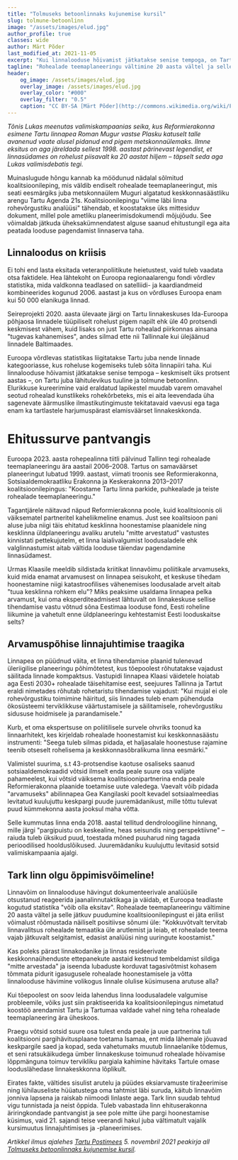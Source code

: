 ```yaml
---
title: "Tolmuseks betoonlinnaks kujunemise kursil"
slug: tolmune-betoonlinn
image: "/assets/images/elud.jpg"
author_profile: true
classes: wide
author: Märt Põder
last_modified_at: 2021-11-05
excerpt: "Kui linnalooduse hõivamist jätkatakse senise tempoga, on Tartu juba lähitulevikus tuuline ja tolmune betoonlinn."
tagline: "Rohealade teemaplaneeringu vältimine 20 aasta vältel ja selle jätkuv puudumine koalitsioonilepingust ei jäta erilist võimalust rõõmustada."
header:
    og_image: /assets/images/elud.jpg
    overlay_image: /assets/images/elud.jpg
    overlay_color: "#000"
    overlay_filter: "0.5"
    caption: "CC BY-SA [Märt Põder](http://commons.wikimedia.org/wiki/File:Hoia_vahet,_eludega_ei_m%C3%A4ngita.jpg%20)"
---
```


_Tõnis Lukas meenutas valimiskampaanias seika, kus Reformierakonna esimene Tartu linnapea Roman Mugur vastse Plasku katuselt talle avanenud vaate alusel pidanud end pigem metskonnaülemaks. Ilmne eksitus on aga järeldada sellest 1998. aastast pärinevast legendist, et linnasüdames on rohelust piisavalt ka 20 aastat hiljem – täpselt seda aga Lukas valimisdebatis tegi._

Muinaslugude hõngu kannab ka möödunud nädalal sõlmitud koalitsioonileping, mis väldib endiselt rohealade teemaplaneeringut, mis seati eesmärgiks juba metskonnaülem Muguri algatatud keskkonnasäästliku arengu Tartu Agenda 21s. Koalitsioonilepingu "viime läbi linna rohevõrgustiku analüüsi" tähendab, et koostatakse üks mittesiduv dokument, millel pole ametliku planeerimisdokumendi mõjujõudu. See võimaldab jätkuda üheksakümnendatest alguse saanud ehitustungil ega aita peatada looduse pagendamist linnaserva taha.

## Linnaloodus on kriisis

Ei tohi end lasta eksitada veteranpoliitikute heietustest, vaid tuleb vaadata otsa faktidele. Hea lähtekoht on Euroopa regionaalarengu fondi võrdlev statistika, mida valdkonna teadlased on satelliidi- ja kaardiandmeid kombineerides kogunud 2006. aastast ja kus on võrdluses Euroopa enam kui 50 000 elanikuga linnad.

Seireprojekti 2020. aasta ülevaate järgi on Tartu linnakeskuses Ida-Euroopa põhjaosa linnadele tüüpiliselt rohelust pigem napilt ehk üle 40 protsendi keskmisest vähem, kuid lisaks on just Tartu rohealad piirkonnas ainsana "tugevas kahanemises", andes silmad ette nii Tallinnale kui ülejäänud linnadele Baltimaades.

Euroopa võrdlevas statistikas liigitatakse Tartu juba nende linnade kategooriasse, kus roheluse kogemiseks tuleb sõita linnapiiri taha. Kui linnalooduse hõivamist jätkatakse senise tempoga – keskmiselt üks protsent aastas –, on Tartu juba lähitulevikus tuuline ja tolmune betoonlinn. Elurikkuse kureerimine vaid eraldatud lapikestel muudab varem omavahel seotud rohealad kunstlikeks rohekõrbeteks, mis ei aita leevendada üha sagenevate äärmuslike ilmastikutingimuste tekitatavaid vaevusi ega taga enam ka tartlastele harjumuspärast elamisväärset linnakeskkonda.

# Ehitussurve pantvangis

Euroopa 2023. aasta rohepealinna tiitli pälvinud Tallinn tegi rohealade teemaplaneeringu ära aastail 2006–2008. Tartus on samaväärset planeeringut lubatud 1999. aastast, viimati troonis see Reformierakonna, Sotsiaaldemokraatliku Erakonna ja Keskerakonna 2013–2017 koalitsioonilepingus: "Koostame Tartu linna parkide, puhkealade ja teiste rohealade teemaplaneeringu."

Tagantjärele näitavad näpud Reformierakonna poole, kuid koalitsioonis oli väiksematel partneritel kaheliikmeline enamus. Just see koalitsioon pani aluse juba niigi täis ehitatud kesklinna hoonestamise plaanidele ning kesklinna üldplaneeringu avaliku arutelu "mitte arvestatud" vastustes kinnistati pettekujutelm, et linna laialivalgumist loodusaladele ehk valglinnastumist aitab vältida looduse täiendav pagendamine linnasüdamest.

Urmas Klaasile meeldib sildistada kriitikat linnavõimu poliitikale arvamuseks, kuid mida enamat arvamusest on linnapea seisukoht, et keskuse tihedam hoonestamine niigi katastroofilises vähenemises loodusalade arvelt aitab "tuua kesklinna rohkem elu"? Miks peaksime usaldama linnapea pelka arvamust, kui oma eksperditeadmisest lähtuvalt on linnakeskuse sellise tihendamise vastu võtnud sõna Eestimaa looduse fond, Eesti roheline liikumine ja vahetult enne üldplaneeringu kehtestamist Eesti looduskaitse selts?

## Arvamuspõhise linnajuhtimise traagika

Linnapea on püüdnud väita, et linna tihendamise plaanid tulenevad üleriigilise planeeringu põhimõtetest, kus tõepoolest rõhutatakse vajadust säilitada linnade kompaktsus. Vastupidi linnapea Klaasi väidetele hoiatab aga Eesti 2030+ rohealade täisehitamise eest, seejuures Tallinna ja Tartut eraldi nimetades rõhutab rohetaristu tihendamise vajadust: "Kui mujal ei ole rohevõrgustiku toimimine häiritud, siis linnades tuleb enam pühenduda ökosüsteemi terviklikkuse väärtustamisele ja säilitamisele, rohevõrgustiku sidususe hoidmisele ja parandamisele."

Kurb, et oma ekspertsuse on poliitilisele survele ohvriks toonud ka linnaarhitekt, kes kirjeldab rohealade hoonestamist kui keskkonnasäästu instrumenti: "Seega tuleb silmas pidada, et haljasalale hoonestuse rajamine teenib otseselt rohelisema ja keskkonnasõbralikuma linna eesmärki."

Valimistel suurima, s.t 43-protsendise kaotuse osaliseks saanud sotsiaaldemokraadid võtsid ilmselt enda peale suure osa valijate pahameelest, kui võtsid väiksema koalitsioonipartnerina enda peale Reformierakonna plaanide toetamise uute valedega. Vaevalt võib pidada "arvamuseks" abilinnapea Gea Kangilaski poolt kevadel sotsiaalmeedias levitatud kuulujuttu keskpargi puude juuremädanikust, mille tõttu tulevat puud kümmekonna aasta jooksul maha võtta.

Selle kummutas linna enda 2018. aastal tellitud dendroloogiline hinnang, mille järgi "pargipuistu on keskealine, heas seisundis ning perspektiivne" – raiuda tuleb üksikud puud, toestada mõned puuharud ning tagada perioodilised hoolduslõikused. Juuremädaniku kuulujuttu levitasid sotsid valimiskampaania ajalgi.

## Tark linn olgu õppimisvõimeline! 

Linnavõim on linnalooduse hävingut dokumenteerivale analüüsile otsustanud reageerida jaanalinnutaktikaga ja väidab, et Euroopa teadlaste kogutud statistika "võib olla eksitav". Rohealade teemaplaneeringu vältimine 20 aasta vältel ja selle jätkuv puudumine koalitsioonilepingust ei jäta erilist võimalust rõõmustada näiliselt positiivse sõnumi üle: "Kokkuvõtvalt tervitab linnavalitsus rohealade temaatika üle arutlemist ja leiab, et rohealade teema vajab jätkuvalt selgitamist, edasist analüüsi ning uuringute koostamist."

Kas poleks pärast linnakodanike ja linnas resideerivate keskkonnaühenduste ettepanekute aastaid kestnud tembeldamist sildiga "mitte arvestada" ja iseenda lubaduste korduvat tagasivõtmist kohasem tõmmata pidurit igasugusele rohealade hoonestamisele ja võtta linnalooduse hävimine volikogus linnale olulise küsimusena arutuse alla?

Kui tõepoolest on soov leida lahendus linna loodusaladele valgumise probleemile, võiks just siin praktiseerida ka koalitsioonilepingus nimetatud koostöö arendamist Tartu ja Tartumaa valdade vahel ning teha rohealade teemaplaneering ära üheskoos.

Praegu võtsid sotsid suure osa tulest enda peale ja uue partnerina tuli koalitsiooni pargihävitusplaane toetama Isamaa, ent mida lähemale jõuavad keskpargile saed ja kopad, seda vahetumaks muutub linnaelanike tõdemus, et seni ratsukäikudega ümber linnakeskuse toimunud rohealade hõivamise lõppmänguna toimuv tervikliku pargiala kahimine hävitaks Tartule omase looduslähedase linnakeskkonna lõplikult.

Eirates fakte, vältides sisulist arutelu ja püüdes eksiarvamuste tiražeerimise ning lühilauseliste hüüatustega oma tahtmist läbi suruda, käitub linnavõim jonniva lapsena ja raiskab niimoodi linlaste aega. Tark linn suudab tehtud vigu tunnistada ja neist õppida. Tuleb vabastada linn ehitus­erakonna äriringkondade pantvangist ja see pole mitte ühe pargi hoonestamise küsimus, vaid 21. sajandi teise veerandi hakul juba vältimatult vajalik kursimuutus linnajuhtimises ja -planeerimises.

_Artikkel ilmus ajalehes [Tartu Postimees](https://tartu.postimees.ee/) 5. novembril 2021 peakirja all [Tolmuseks betoonlinnaks kujunemise kursil](https://tartu.postimees.ee/7378242/mart-poder-tolmuseks-betoonlinnaks-kujunemise-kursil)._
